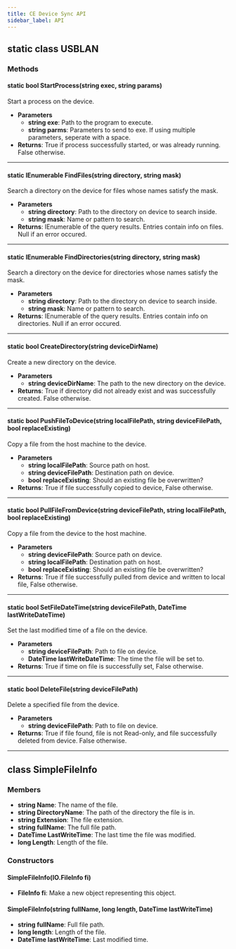```yaml
---
title: CE Device Sync API
sidebar_label: API
---
```


## static class USBLAN

### Methods

#### static bool StartProcess(string exec, string params)

Start a process on the device.

* **Parameters**
  * **string exe**: Path to the program to execute.
  * **string parms**: Parameters to send to exe. If using multiple parameters, seperate with a space.
* **Returns**: True if process successfully started, or was already running. False otherwise.

---

#### static IEnumerable<SimpleFileInfo> FindFiles(string directory, string mask)

 Search a directory on the device for files whose names satisfy the mask.

* **Parameters**
  * **string directory**: Path to the directory on device to search inside.
  * **string mask**: Name or pattern to search.
* **Returns**: IEnumerable of the query results. Entries contain info on files. Null if an error occured.

---

#### static IEnumerable<SimpleFileInfo> FindDirectories(string directory, string mask)

 Search a directory on the device for directories whose names satisfy the mask.

* **Parameters**
  * **string directory**: Path to the directory on device to search inside.
  * **string mask**: Name or pattern to search.
* **Returns**: IEnumerable of the query results. Entries contain info on directories. Null if an error occured.

---

#### static bool CreateDirectory(string deviceDirName)

 Create a new directory on the device.

* **Parameters**
  * **string deviceDirName**: The path to the new directory on the device.
* **Returns**: True if directory did not already exist and was successfully created. False otherwise.

---

#### static bool PushFileToDevice(string localFilePath, string deviceFilePath, bool replaceExisting)

 Copy a file from the host machine to the device.

* **Parameters**
  * **string localFilePath**: Source path on host.
  * **string deviceFilePath**: Destination path on device.
  * **bool replaceExisting**: Should an existing file be overwritten?
* **Returns**: True if file successfully copied to device, False otherwise.

---

#### static bool PullFileFromDevice(string deviceFilePath, string localFilePath, bool replaceExisting)

 Copy a file from the device to the host machine.

* **Parameters**
  * **string deviceFilePath**: Source path on device.
  * **string localFilePath**: Destination path on host.
  * **bool replaceExisting**: Should an existing file be overwritten?
* **Returns**: True if file successfully pulled from device and written to local file, False otherwise.

---

#### static bool SetFileDateTime(string deviceFilePath, DateTime lastWriteDateTime)

 Set the last modified time of a file on the device.

* **Parameters**
  * **string deviceFilePath**: Path to file on device.
  * **DateTime lastWriteDateTime**: The time the file will be set to.
* **Returns**: True if time on file is successfully set, False otherwise.

---

#### static bool DeleteFile(string deviceFilePath)

 Delete a specified file from the device.

* **Parameters**
  * **string deviceFilePath**: Path to file on device.
* **Returns**: True if file found, file is not Read-only, and file successfully deleted from device. False otherwise.

---

## class SimpleFileInfo

### Members

* **string Name**: The name of the file.
* **string DirectoryName**: The path of the directory the file is in.
* **string Extension**: The file extension.
* **string fullName**: The full file path.
* **DateTime LastWriteTime**: The last time the file was modified.
* **long Length**: Length of the file.

### Constructors

#### SimpleFileInfo(IO.FileInfo fi)

* **FileInfo fi**: Make a new object representing this object.

#### SimpleFileInfo(string fullName, long length, DateTime lastWriteTime)

* **string fullName**: Full file path.
* **long length**: Length of the file.
* **DateTime lastWriteTime**: Last modified time.
